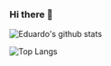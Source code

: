 ### Hi there 👋

![Eduardo's github stats](https://github-readme-stats.vercel.app/api?username=EduardoSilva088&&show_icons=true&theme=radical&include_all_commits=true)

![Top Langs](https://github-readme-stats.vercel.app/api/top-langs/?username=EduardoSilva088&layout=compact&theme=radical)


<!--
**EduardoSilva088/EduardoSilva088** is a ✨ _special_ ✨ repository because its `README.md` (this file) appears on your GitHub profile.

Here are some ideas to get you started:

- 🔭 I’m currently working on ...
- 🌱 I’m currently learning ...
- 👯 I’m looking to collaborate on ...
- 🤔 I’m looking for help with ...
- 💬 Ask me about ...
- 📫 How to reach me: ...
- 😄 Pronouns: ...
- ⚡ Fun fact: ...
-->
